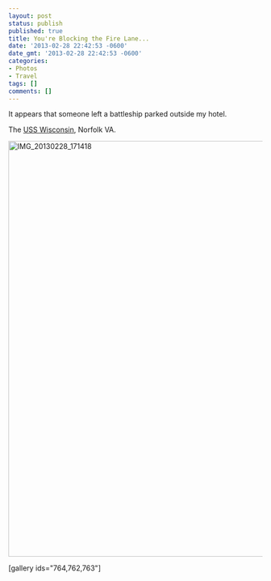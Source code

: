 ```yaml
---
layout: post
status: publish
published: true
title: You're Blocking the Fire Lane...
date: '2013-02-28 22:42:53 -0600'
date_gmt: '2013-02-28 22:42:53 -0600'
categories:
- Photos
- Travel
tags: []
comments: []
---
```


It appears that someone left a battleship parked outside my hotel.


The <a href="http://en.wikipedia.org/wiki/USS_Wisconsin_(BB-64)" title="Wikipedia: USS Wisconsin (BB-64)" target="_blank">USS Wisconsin</a>, Norfolk VA.


<a href="http://c9fdb1675999412f8bcb-7ceff41fb86acf15799809f3d548ce6b.r79.cf1.rackcdn.com/2/files/2013/02/IMG_20130228_171418.jpg"><img src="http://c9fdb1675999412f8bcb-7ceff41fb86acf15799809f3d548ce6b.r79.cf1.rackcdn.com/2/files/2013/02/IMG_20130228_171418.jpg" alt="IMG_20130228_171418" width="822" height="822" class="alignnone size-full wp-image-765" /></a>


[gallery ids="764,762,763"]

